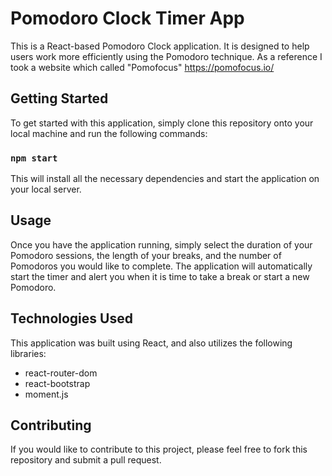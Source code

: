 # Pomodoro Clock Timer App

This is a React-based Pomodoro Clock application. It is designed to help users work more efficiently using the Pomodoro technique. As a reference I took a website which called "Pomofocus" https://pomofocus.io/

## Getting Started

To get started with this application, simply clone this repository onto your local machine and run the following commands:

### `npm start`

This will install all the necessary dependencies and start the application on your local server.

## Usage

Once you have the application running, simply select the duration of your Pomodoro sessions, the length of your breaks, and the number of Pomodoros you would like to complete. The application will automatically start the timer and alert you when it is time to take a break or start a new Pomodoro.

## Technologies Used

This application was built using React, and also utilizes the following libraries:

* react-router-dom
* react-bootstrap
* moment.js

## Contributing
If you would like to contribute to this project, please feel free to fork this repository and submit a pull request.
